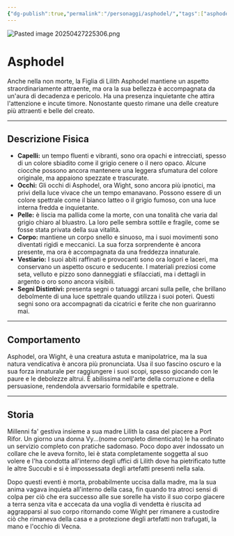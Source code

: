 ```yaml
---
{"dg-publish":true,"permalink":"/personaggi/asphodel/","tags":["asphodel"]}
---
```


![Pasted image 20250427225306.png](/img/user/Immagini/Pasted%20image%2020250427225306.png)
# Asphodel

Anche nella non morte, la Figlia di Lilith Asphodel mantiene un aspetto straordinariamente attraente, ma ora la sua bellezza è accompagnata da un'aura di decadenza e pericolo. Ha una presenza inquietante che attira l'attenzione e incute timore. Nonostante questo rimane una delle creature più attraenti e belle del creato.

---
## Descrizione Fisica
- **Capelli:** un tempo fluenti e vibranti, sono ora opachi e intrecciati, spesso di un colore sbiadito come il grigio cenere o il nero opaco. Alcune ciocche possono ancora mantenere una leggera sfumatura del colore originale, ma appaiono spezzate e trascurate.
- **Occhi:** Gli occhi di Asphodel, ora Wight, sono ancora più ipnotici, ma privi della luce vivace che un tempo emanavano. Possono essere di un colore spettrale come il bianco latteo o il grigio fumoso, con una luce interna fredda e inquietante.
- **Pelle:** è liscia ma pallida come la morte, con una tonalità che varia dal grigio chiaro al bluastro. La loro pelle sembra sottile e fragile, come se fosse stata privata della sua vitalità.
- **Corpo:** mantiene un corpo snello e sinuoso, ma i suoi movimenti sono diventati rigidi e meccanici. La sua forza sorprendente è ancora presente, ma ora è accompagnata da una freddezza innaturale.
- **Vestiario:** I suoi abiti raffinati e provocanti sono ora logori e laceri, ma conservano un aspetto oscuro e seducente. I materiali preziosi come seta, velluto e pizzo sono danneggiati e sfilacciati, ma i dettagli in argento o oro sono ancora visibili.
- **Segni Distintivi:** presenta segni o tatuaggi arcani sulla pelle, che brillano debolmente di una luce spettrale quando utilizza i suoi poteri. Questi segni sono ora accompagnati da cicatrici e ferite che non guariranno mai.

---
## Comportamento
Asphodel, ora Wight, è una creatura astuta e manipolatrice, ma la sua natura vendicativa è ancora più pronunciata. Usa il suo fascino oscuro e la sua forza innaturale per raggiungere i suoi scopi, spesso giocando con le paure e le debolezze altrui. È abilissima nell'arte della corruzione e della persuasione, rendendola avversario formidabile e spettrale.

---
## Storia
Millenni fa' gestiva insieme a sua madre Lilith la casa del piacere a Port Rifor. Un giorno una donna Vy...(nome completo dimenticato) le ha ordinato un servizio completo con pratiche sadomaso. Poco dopo aver indossato un collare che le aveva fornito, lei è stata completamente soggetta al suo volere e l'ha condotta all'interno degli uffici di Lilith dove ha pietrificato tutte le altre Succubi e si è impossessata degli artefatti presenti nella sala.

Dopo questi eventi è morta, probabilmente uccisa dalla madre, ma la sua anima vagava inquieta all'interno della casa, fin quando tra atroci sensi di colpa per ciò che era successo alle sue sorelle ha visto il suo corpo giacere a terra senza vita e accecata da una voglia di vendetta è riuscita ad aggrapparsi al suo corpo ritornando come Wight per rimanere a custodire ciò che rimaneva della casa e a protezione degli artefatti non trafugati, la mano e l'occhio di Vecna. 